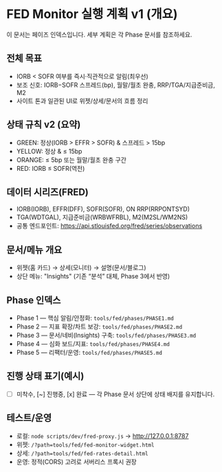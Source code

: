 # FED Monitor 실행 계획 v1 (개요)

이 문서는 페이즈 인덱스입니다. 세부 계획은 각 Phase 문서를 참조하세요.

## 전체 목표
- IORB < SOFR 여부를 즉시·직관적으로 알림(최우선)
- 보조 신호: IORB−SOFR 스프레드(bp), 월말/월초 완충, RRP/TGA/지급준비금, M2
- 사이트 톤과 일관된 UI로 위젯/상세/문서의 흐름 정리

## 상태 규칙 v2 (요약)
- GREEN: 정상(IORB > EFFR > SOFR) & 스프레드 > 15bp
- YELLOW: 정상 & ≤ 15bp
- ORANGE: ≤ 5bp 또는 월말/월초 완충 구간
- RED: IORB ≤ SOFR(역전)

## 데이터 시리즈(FRED)
- IORB(IORB), EFFR(DFF), SOFR(SOFR), ON RRP(RRPONTSYD)
- TGA(WDTGAL), 지급준비금(WRBWFRBL), M2(M2SL/WM2NS)
- 공통 엔드포인트: https://api.stlouisfed.org/fred/series/observations

## 문서/메뉴 개요
- 위젯(홈 카드) → 상세(모니터) → 설명(문서/블로그)
- 상단 메뉴: "Insights" (기존 “분석” 대체, Phase 3에서 반영)

## Phase 인덱스
- Phase 1 — 핵심 알림/안정화: `tools/fed/phases/PHASE1.md`
- Phase 2 — 지표 확장/차트 보강: `tools/fed/phases/PHASE2.md`
- Phase 3 — 문서/네비(Insights) 구축: `tools/fed/phases/PHASE3.md`
- Phase 4 — 심화 보드/지표: `tools/fed/phases/PHASE4.md`
- Phase 5 — 리팩터/운영: `tools/fed/phases/PHASE5.md`

## 진행 상태 표기(예시)
- [ ] 미착수, [~] 진행중, [x] 완료 — 각 Phase 문서 상단에 상태 배지를 유지합니다.

## 테스트/운영
- 로컬: `node scripts/dev/fred-proxy.js` → http://127.0.0.1:8787
- 위젯: `/?path=tools/fed/fed-monitor-widget.html`
- 상세: `/?path=tools/fed/fed-rates-detail.html`
- 운영: 정적(CORS) 고려로 서버리스 프록시 권장

